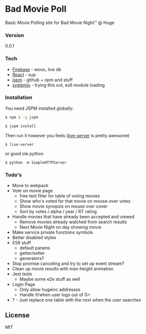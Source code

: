# Bad Movie Poll


Basic Movie Polling site for Bad Movie Night™ @ Huge


### Version
0.0.1

### Tech

* [Firebase] - wooo, live db
* [React] - sup
* [jspm] - github + npm and stuff
* [systemjs] - trying this out, es6 module loading


### Installation

You need JSPM installed globally:

```sh
$ npm i -g jspm
```

```sh
$ jspm install
```

Then run it however you feels ([live-server] is pretty awesome)

```
$ live-server
``` 

or good ole python

```
$ python -m SimpleHTTPServer
```

### Todo's

- Move to webpack
- Vote on movie page
  - free text filter for table of voting movies
  - Show who's voted for that movie on mouse-over votes
  - Show movie synopsis on mouse over cover
  - Sort by votes / alpha / year / RT rating
- Handle movies that have already been accepted and viewed
  - Remove movies already watched from search results
  - Next Movie Night on <x> day showing <y> movie
- Make service private functions symbols
- Better disabled styles
- ES6 stuff
  - default params
  - getter/setter
  - generators?
- Stop promise canceling and try to set up event stream?
- Clean up movie results with max-height animation
- Jest tests
  - Maybe some e2e stuff as well
- Login Page
  - Only allow hugeinc addresses
  - Handle if/when user logs out of G+
- ? - Just replace one table with the next when the user searches

License
----

MIT

[Firebase]:https://www.firebase.com/
[React]:http://facebook.github.io/react/
[jspm]:http://jspm.io/
[systemjs]:https://github.com/systemjs/systemjs
[live-server]:https://github.com/tapio/live-server
